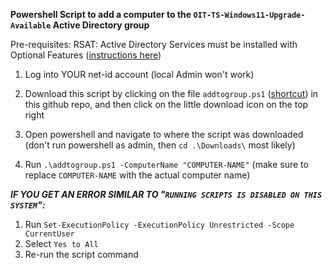 **Powershell Script to add a computer to the `OIT-TS-Windows11-Upgrade-Available` Active Directory group**

Pre-requisites: RSAT: Active Directory Services must be installed with Optional Features ([instructions here](https://activedirectorypro.com/install-rsat-remote-server-administration-tools-windows-10/))

1. Log into YOUR net-id account (local Admin won't work)
   
2. Download this script by clicking on the file `addtogroup.ps1` ([shortcut](https://github.com/sammothxc/win11upgradescript/blob/main/addtogroup.ps1)) in this github repo, and then click on the little download icon on the top right

3. Open powershell and navigate to where the script was downloaded (don't run powershell as admin, then `cd .\Downloads\` most likely)

4. Run `.\addtogroup.ps1 -ComputerName "COMPUTER-NAME"` (make sure to replace `COMPUTER-NAME` with the actual computer name)

***IF YOU GET AN ERROR SIMILAR TO "`RUNNING SCRIPTS IS DISABLED ON THIS SYSTEM`":***
1. Run `Set-ExecutionPolicy -ExecutionPolicy Unrestricted -Scope CurrentUser`
2. Select `Yes to All`
3. Re-run the script command
